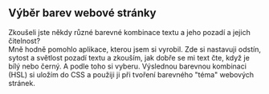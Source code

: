 ## Výběr barev webové stránky

Zkoušeli jste někdy různé barevné kombinace textu a jeho pozadí a jejich čitelnost?
<br>
Mně hodně pomohlo aplikace, kterou jsem si vyrobil. Zde si nastavuji odstín, sytost a světlost pozadí textu a zkouším, jak dobře se mi text čte, když je bílý nebo černý. A podle toho si vyberu. Výslednou barevnou kombinaci (HSL) si uložím do CSS a použiji ji při tvoření barevného "téma" webových stránek.
